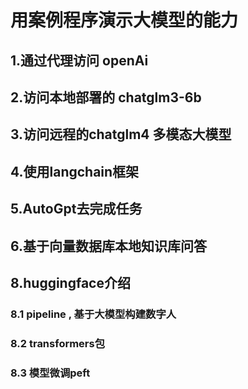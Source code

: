 # 用案例程序演示大模型的能力

## 1.通过代理访问 openAi

## 2.访问本地部署的 chatglm3-6b 

## 3.访问远程的chatglm4 多模态大模型

## 4.使用langchain框架

## 5.AutoGpt去完成任务

## 6.基于向量数据库本地知识库问答

## 8.huggingface介绍

### 8.1 pipeline , 基于大模型构建数字人

### 8.2 transformers包

### 8.3 模型微调peft